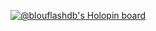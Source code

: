 [![@blouflashdb's Holopin board](https://holopin.io/api/user/board?user=blouflashdb)](https://holopin.io/@blouflashdb)
